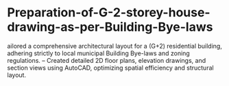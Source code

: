 # Preparation-of-G-2-storey-house-drawing-as-per-Building-Bye-laws
ailored a comprehensive architectural layout for a (G+2) residential building, adhering strictly to local municipal Building Bye-laws and zoning regulations. – Created detailed 2D floor plans, elevation drawings, and section views using AutoCAD, optimizing spatial efficiency and structural layout.
